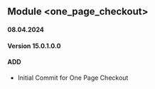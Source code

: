 ## Module <one_page_checkout>

#### 08.04.2024
#### Version 15.0.1.0.0
#### ADD
- Initial Commit for One Page Checkout 
